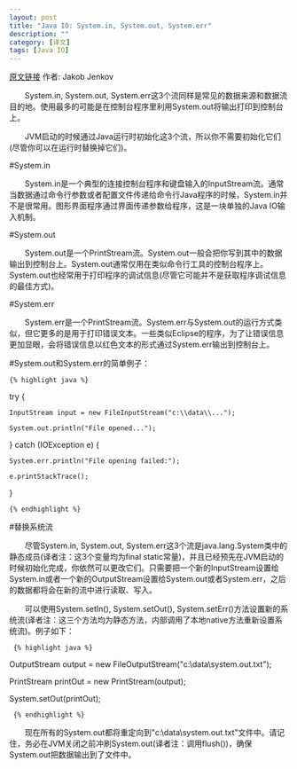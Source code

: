 ```yaml
---
layout: post
title: "Java IO: System.in, System.out, System.err"
description: ""
category: [译文]
tags: [Java IO]
---
```

<link rel="stylesheet" href="{{ site.baseurl }}/css/pygments.css">

[原文链接](http://tutorials.jenkov.com/java-io/system-in-out-error.html) 作者: Jakob Jenkov

　　System.in, System.out, System.err这3个流同样是常见的数据来源和数据流目的地。使用最多的可能是在控制台程序里利用System.out将输出打印到控制台上。

　　JVM启动的时候通过Java运行时初始化这3个流，所以你不需要初始化它们(尽管你可以在运行时替换掉它们)。

<!-- more -->

#System.in

　　System.in是一个典型的连接控制台程序和键盘输入的InputStream流。通常当数据通过命令行参数或者配置文件传递给命令行Java程序的时候，System.in并不是很常用。图形界面程序通过界面传递参数给程序，这是一块单独的Java IO输入机制。

#System.out

　　System.out是一个PrintStream流。System.out一般会把你写到其中的数据输出到控制台上。System.out通常仅用在类似命令行工具的控制台程序上。System.out也经常用于打印程序的调试信息(尽管它可能并不是获取程序调试信息的最佳方式)。

#System.err

　　System.err是一个PrintStream流。System.err与System.out的运行方式类似，但它更多的是用于打印错误文本。一些类似Eclipse的程序，为了让错误信息更加显眼，会将错误信息以红色文本的形式通过System.err输出到控制台上。

#System.out和System.err的简单例子：

    {% highlight java %} 

try {

    InputStream input = new FileInputStream("c:\\data\\...");

    System.out.println("File opened...");

} catch (IOException e) {

    System.err.println("File opening failed:");

    e.printStackTrace();

}

    {% endhighlight %}

#替换系统流

　　尽管System.in, System.out, System.err这3个流是java.lang.System类中的静态成员(译者注：这3个变量均为final static常量)，并且已经预先在JVM启动的时候初始化完成，你依然可以更改它们。只需要把一个新的InputStream设置给System.in或者一个新的OutputStream设置给System.out或者System.err，之后的数据都将会在新的流中进行读取、写入。

　　可以使用System.setIn(), System.setOut(), System.setErr()方法设置新的系统流(译者注：这三个方法均为静态方法，内部调用了本地native方法重新设置系统流)。例子如下：

     {% highlight java %} 

OutputStream output = new FileOutputStream("c:\\data\\system.out.txt");

PrintStream printOut = new PrintStream(output);

System.setOut(printOut);

     {% endhighlight %}

　　现在所有的System.out都将重定向到"c:\\data\\system.out.txt"文件中。请记住，务必在JVM关闭之前冲刷System.out(译者注：调用flush())，确保System.out把数据输出到了文件中。
